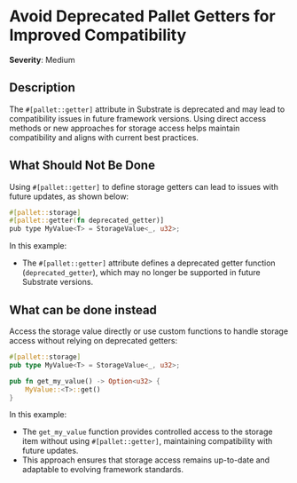 # Avoid Deprecated Pallet Getters for Improved Compatibility

**Severity**: Medium

## Description

The `#[pallet::getter]` attribute in Substrate is deprecated and may lead to compatibility issues in future framework
versions. Using direct access methods or new approaches for storage access helps maintain compatibility and aligns with
current best practices.

## What Should Not Be Done

Using `#[pallet::getter]` to define storage getters can lead to issues with future updates, as shown below:

```rust
#[pallet::storage]
#[pallet::getter(fn deprecated_getter)]
pub type MyValue<T> = StorageValue<_, u32>;
```

In this example:

- The `#[pallet::getter]` attribute defines a deprecated getter function (`deprecated_getter`), which may no longer be
  supported in future Substrate versions.

## What can be done instead

Access the storage value directly or use custom functions to handle storage access without relying on deprecated
getters:

```rust
#[pallet::storage]
pub type MyValue<T> = StorageValue<_, u32>;

pub fn get_my_value() -> Option<u32> {
    MyValue::<T>::get()
}
```

In this example:

- The `get_my_value` function provides controlled access to the storage item without using `#[pallet::getter]`,
  maintaining compatibility with future updates.
- This approach ensures that storage access remains up-to-date and adaptable to evolving framework standards.
